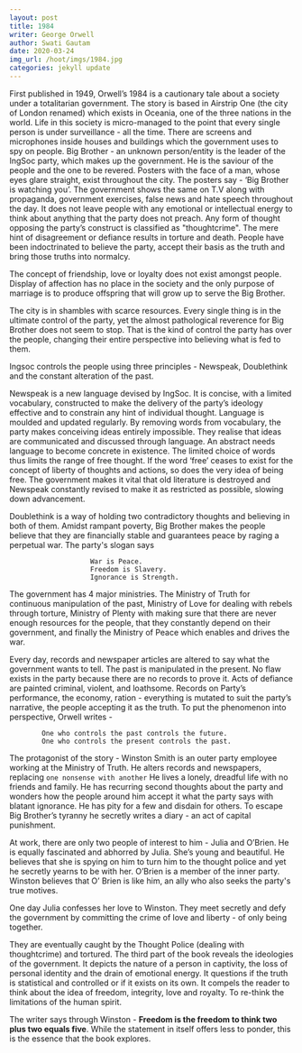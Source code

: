 ```yaml
---
layout: post
title: 1984
writer: George Orwell
author: Swati Gautam
date: 2020-03-24
img_url: /hoot/imgs/1984.jpg
categories: jekyll update
---
```



First published in 1949, Orwell’s 1984 is a cautionary tale about a society under a totalitarian government. The story is based in Airstrip One (the city of London renamed) which exists in Oceania, one of the three nations in the world. Life in this society is micro-managed to the point that every single person is under surveillance - all the time. There are screens and microphones inside houses and buildings which the government uses to spy on people. Big Brother - an unknown person/entity is the leader of the IngSoc party, which makes up the government. He is the saviour of the people and the one to be revered. Posters with the face of a man, whose eyes glare straight, exist throughout the city. The posters say - ‘Big Brother is watching you’.  The government shows the same on T.V along with propaganda, government exercises, false news and hate speech throughout the day. It does not leave people with any emotional or intellectual energy to think about anything that the party does not preach. 
Any form of thought opposing the party’s construct is classified as "thoughtcrime".  The mere hint of disagreement or defiance results in torture and death. People have been indoctrinated to believe the party, accept their basis as the truth and bring those truths into normalcy. 

The concept of friendship, love or loyalty does not exist amongst people. Display of affection has no place in the society and the only purpose of marriage is to produce offspring that will grow up to serve the Big Brother.

The city is in shambles with scarce resources. Every single thing is in the ultimate control of the party, yet the almost pathological reverence for Big Brother does not seem to stop. That is the kind of control the party has over the people, changing their entire perspective into believing what is fed to them.

Ingsoc controls the people using three principles - Newspeak, Doublethink and the constant alteration of the past.

Newspeak is a new language devised by IngSoc.  It is concise, with a limited vocabulary, constructed to make the delivery of the party’s ideology effective and to constrain any hint of individual thought.
Language is moulded and updated regularly. By removing words from vocabulary, the party makes conceiving ideas entirely impossible. They realise that ideas are communicated and discussed through language. An abstract needs language to become concrete in existence. The limited choice of words thus limits the range of free thought. If the word ‘free’ ceases to exist for the concept of liberty of thoughts and actions, so does the very idea of being free. The government makes it vital that old literature is destroyed and Newspeak constantly revised to make it as restricted as possible, slowing down advancement.

Doublethink is a way of holding two contradictory thoughts and believing in both of them. Amidst rampant poverty, Big Brother makes the people believe that they are financially stable and guarantees peace by raging a perpetual war. The party's slogan says 

````
                    War is Peace.
                    Freedom is Slavery.
                    Ignorance is Strength.
````


The government has 4 major ministries. The Ministry of Truth for continuous manipulation of the past, Ministry of Love for dealing with rebels through torture, Ministry of Plenty with making sure that there are never enough resources for the people, that they constantly depend on their government, and finally the Ministry of Peace which enables and drives the war.

Every day, records and newspaper articles are altered to say what the government wants to tell. The past is manipulated in the present. No flaw exists in the party because there are no records to prove it. Acts of defiance are painted criminal, violent, and loathsome. Records on Party’s performance, the economy, ration - everything is mutated to suit the party’s narrative, the people accepting it as the truth. To put the phenomenon into perspective, Orwell writes - 

````
        One who controls the past controls the future.
        One who controls the present controls the past.
````

The protagonist of the story - Winston Smith is an outer party employee working at the Ministry of Truth. He alters records and newspapers, replacing `one nonsense with another` He lives a lonely, dreadful life with no friends and family. He has recurring second thoughts about the party and wonders how the people around him accept it what the party says with blatant ignorance. He has pity for a few and disdain for others. To escape Big Brother’s tyranny he secretly writes a diary - an act of capital punishment.

At work, there are only two people of interest to him - Julia and O’Brien. He is equally fascinated and abhorred by Julia. She’s young and beautiful. He believes that she is spying on him to turn him to the thought police and yet he secretly yearns to be with her. O’Brien is a member of the inner party. Winston believes that O’ Brien is like him, an ally who also seeks the party's true motives.

One day Julia  confesses her love to Winston. They meet secretly and defy the government by committing the crime of love and liberty - of only being together.

They are eventually caught by the Thought Police (dealing with thoughtcrime) and tortured. The third part of the book reveals the ideologies of the government. It depicts the nature of a person in captivity, the loss of personal identity and the drain of emotional energy. It questions if the truth is statistical and controlled or if it exists on its own. It compels the reader to think about the idea of freedom, integrity, love and royalty. To re-think the limitations of the human spirit. 

The writer says through Winston - **Freedom is the freedom to think two plus two equals five**.  While the statement in itself offers less to ponder, this is the essence that the book explores. 



























